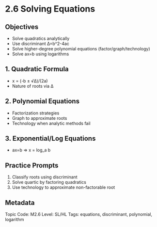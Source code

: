 # 2.6 Solving Equations

## Objectives
- Solve quadratics analytically
- Use discriminant Δ=b^2-4ac
- Solve higher-degree polynomial equations (factor/graph/technology)
- Solve ax=b using logarithms

## 1. Quadratic Formula
- x = (-b ± √Δ)/(2a)
- Nature of roots via Δ

## 2. Polynomial Equations
- Factorization strategies
- Graph to approximate roots
- Technology when analytic methods fail

## 3. Exponential/Log Equations
- ax=b ⇒ x = log_a b

## Practice Prompts
1. Classify roots using discriminant
2. Solve quartic by factoring quadratics
3. Use technology to approximate non-factorable root

## Metadata
Topic Code: M2.6
Level: SL/HL
Tags: equations, discriminant, polynomial, logarithm
